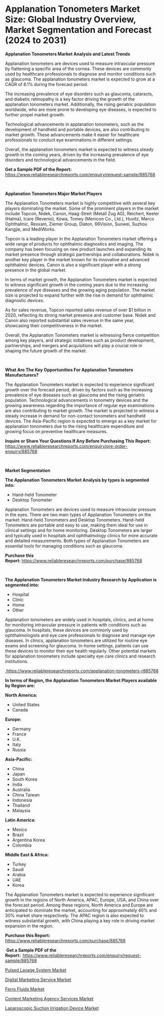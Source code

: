 <p><h1>Applanation Tonometers Market Size: Global Industry Overview, Market Segmentation and Forecast (2024 to 2031)</h1></p><p><strong>Applanation Tonometers Market Analysis and Latest Trends</strong></p>
<p><p>Applanation tonometers are devices used to measure intraocular pressure by flattening a specific area of the cornea. These devices are commonly used by healthcare professionals to diagnose and monitor conditions such as glaucoma. The applanation tonometers market is expected to grow at a CAGR of 8.1% during the forecast period.</p><p>The increasing prevalence of eye disorders such as glaucoma, cataracts, and diabetic retinopathy is a key factor driving the growth of the applanation tonometers market. Additionally, the rising geriatric population worldwide, who are more prone to developing eye diseases, is expected to further propel market growth.</p><p>Technological advancements in applanation tonometers, such as the development of handheld and portable devices, are also contributing to market growth. These advancements make it easier for healthcare professionals to conduct eye examinations in different settings.</p><p>Overall, the applanation tonometers market is expected to witness steady growth in the coming years, driven by the increasing prevalence of eye disorders and technological advancements in the field.</p></p>
<p><strong>Get a Sample PDF of the Report:&nbsp;</strong> <a href="https://www.reliableresearchreports.com/enquiry/request-sample/885768">https://www.reliableresearchreports.com/enquiry/request-sample/885768</a></p>
<p>&nbsp;</p>
<p><strong>Applanation Tonometers Major Market Players</strong></p>
<p><p>The Applanation Tonometers market is highly competitive with several key players dominating the market. Some of the prominent players in the market include Topcon, Nidek, Canon, Haag-Streit (Metall Zug AG), Reichert, Keeler (Halma), Icare (Revenio), Kowa, Tomey (Menicon Co., Ltd.), Huvitz, Marco Ophthalmic, Rexxam, Ziemer Group, Diaton, 66Vision, Suowei, Suzhou Kangjie, and MediWorks.</p><p>Topcon is a leading player in the Applanation Tonometers market offering a wide range of products for ophthalmic diagnostics and imaging. The company has been focusing on new product launches and expanding its market presence through strategic partnerships and collaborations. Nidek is another key player in the market known for its innovative and advanced ophthalmic devices. Canon is also a significant player with a strong presence in the global market.</p><p>In terms of market growth, the Applanation Tonometers market is expected to witness significant growth in the coming years due to the increasing prevalence of eye diseases and the growing aging population. The market size is projected to expand further with the rise in demand for ophthalmic diagnostic devices.</p><p>As for sales revenue, Topcon reported sales revenue of over $1 billion in 2020, reflecting its strong market presence and customer base. Nidek and Canon also reported substantial sales revenue in the same year, showcasing their competitiveness in the market.</p><p>Overall, the Applanation Tonometers market is witnessing fierce competition among key players, and strategic initiatives such as product development, partnerships, and mergers and acquisitions will play a crucial role in shaping the future growth of the market.</p></p>
<p>&nbsp;</p>
<p><strong>What Are The Key Opportunities For Applanation Tonometers Manufacturers?</strong></p>
<p><p>The Applanation Tonometers market is expected to experience significant growth over the forecast period, driven by factors such as the increasing prevalence of eye diseases such as glaucoma and the rising geriatric population. Technological advancements in tonometry devices and the growing awareness regarding the importance of regular eye examinations are also contributing to market growth. The market is projected to witness a steady increase in demand for non-contact tonometers and handheld devices. The Asia-Pacific region is expected to emerge as a key market for applanation tonometers due to the rising healthcare expenditure and growing focus on preventive healthcare measures.</p></p>
<p><strong>Inquire or Share Your Questions If Any Before Purchasing This Report:</strong> <a href="https://www.reliableresearchreports.com/enquiry/pre-order-enquiry/885768">https://www.reliableresearchreports.com/enquiry/pre-order-enquiry/885768</a></p>
<p>&nbsp;</p>
<p><strong>Market Segmentation</strong></p>
<p><strong>The Applanation Tonometers Market Analysis by types is segmented into:</strong></p>
<p><ul><li>Hand-held Tonometer</li><li>Desktop Tonometer</li></ul></p>
<p><p>Applanation Tonometers are devices used to measure intraocular pressure in the eyes. There are two main types of Applanation Tonometers on the market: Hand-held Tonometers and Desktop Tonometers. Hand-held Tonometers are portable and easy to use, making them ideal for use in clinical settings and for home monitoring. Desktop Tonometers are larger and typically used in hospitals and ophthalmology clinics for more accurate and detailed measurements. Both types of Applanation Tonometers are essential tools for managing conditions such as glaucoma.</p></p>
<p><strong>Purchase this Report:&nbsp;</strong><a href="https://www.reliableresearchreports.com/purchase/885768">https://www.reliableresearchreports.com/purchase/885768</a></p>
<p>&nbsp;</p>
<p><strong>The Applanation Tonometers Market Industry Research by Application is segmented into:</strong></p>
<p><ul><li>Hospital</li><li>Clinic</li><li>Home</li><li>Other</li></ul></p>
<p><p>Applanation tonometers are widely used in hospitals, clinics, and at home for monitoring intraocular pressure in patients with conditions such as glaucoma. In hospitals, these devices are commonly used by ophthalmologists and eye care professionals to diagnose and manage eye diseases. In clinics, applanation tonometers are utilized for routine eye exams and screening for glaucoma. In-home settings, patients can use these devices to monitor their eye health regularly. Other potential markets for applanation tonometers include specialty eye care clinics and research institutions.</p></p>
<p><a href="https://www.reliableresearchreports.com/applanation-tonometers-r885768">&nbsp;https://www.reliableresearchreports.com/applanation-tonometers-r885768</a></p>
<p><strong>In terms of Region, the Applanation Tonometers Market Players available by Region are:</strong></p>
<p>
    <p> <strong> North America: </strong>
        <ul>
            <li>United States</li>
            <li>Canada</li>
        </ul>
        </p> 
    <p> <strong> Europe: </strong>
        <ul>
            <li>Germany</li>
            <li>France</li>
            <li>U.K.</li>
            <li>Italy</li>
            <li>Russia</li>
        </ul>
        </p> 
    <p> <strong> Asia-Pacific: </strong>
        <ul>
            <li>China</li>
            <li>Japan</li>
            <li>South Korea</li>
            <li>India</li>
            <li>Australia</li>
            <li>China Taiwan</li>
            <li>Indonesia</li>
            <li>Thailand</li>
            <li>Malaysia</li>
        </ul>
        </p> 
    <p> <strong> Latin America: </strong>
        <ul>
            <li>Mexico</li>
            <li>Brazil</li>
            <li>Argentina Korea</li>
            <li>Colombia</li>
        </ul>
        </p> 
    <p> <strong> Middle East & Africa: </strong>
        <ul>
            <li>Turkey</li>
            <li>Saudi</li>
            <li>Arabia</li>
            <li>UAE</li>
            <li>Korea</li>
        </ul>
    </p>
    </p>
<p><p>The Applanation Tonometers market is expected to experience significant growth in the regions of North America, APAC, Europe, USA, and China over the forecast period. Among these regions, North America and Europe are anticipated to dominate the market, accounting for approximately 40% and 30% market share respectively. The APAC region is also expected to witness substantial growth, with China playing a key role in driving market expansion in the region.</p></p>
<p><strong>Purchase this Report: </strong><a href="https://www.reliableresearchreports.com/purchase/885768">https://www.reliableresearchreports.com/purchase/885768</a></p>
<p>&nbsp;<strong>Get a Sample PDF of the Report:&nbsp;&nbsp;</strong><a href="https://www.reliableresearchreports.com/enquiry/request-sample/885768">https://www.reliableresearchreports.com/enquiry/request-sample/885768</a></p>
<p><strong></strong></p>
<p><p><a href="https://github.com/RickHolmes3/Market-Research-Report-List-6/blob/main/pulsed-lavage-system-market.md">Pulsed Lavage System Market</a></p><p><a href="https://issuu.com/reportprime-2/docs/digital-marketing-service-market-size-2030.pptx">Digital Marketing Service Market</a></p><p><a href="https://www.linkedin.com/pulse/ferro-fluids-market-size-segmentation-trends-growth-analysis-nxi4f?trackingId=HEsF8kwlTgun8VR9OMfraw%3D%3D">Ferro Fluids Market</a></p><p><a href="https://issuu.com/reportprime-2/docs/content-marketing-agency-services-market-size-2030">Content Marketing Agency Services Market</a></p><p><a href="https://github.com/Krish2023na/Market-Research-Report-List-5/blob/main/laparoscopic-suction-irrigation-device-market.md">Laparoscopic Suction Irrigation Device Market</a></p></p>